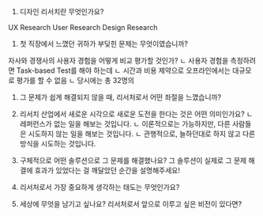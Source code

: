 1. 디자인 리서치란 무엇인가요?

UX Research
User Research
Design Research








1. 첫 직장에서 느꼈던 귀하가 부딪힌 문제는 무엇이였습니까?

자사와 경쟁사의 사용자 경험을 어떻게 비교 평가할 것인가?
ㄴ 사용자 경험을 측정하려면 Task-based Test를 해야 하는데
ㄴ 시간과 비용 제약으로 오프라인에서는 대규모로 평가를 할 수 없음
ㄴ 당시에는 총 32명의 






1. 그 문제가 쉽게 해결되지 않을 때, 리서처로서 어떤 좌절을 느꼈습니까?






2. 리서치 산업에서 새로운 시각으로 새로운 도전을 한다는 것은 어떤 의미인가요?
ㄴ 레퍼런스가 없는 일을 해보는 것입니다.
ㄴ 이론적으로는 가능하지만, 다른 사람들은 시도하지 않는 일을 해보는 것입니다.
ㄴ 관행적으로, 늘하던대로 하지 않고 다른 방식을 시도하는 것입니다.



1. 구체적으로 어떤 솔루션으로 그 문제를 해결했나요? 그 솔루션이 실제로 그 문제 해결에 효과가 있었다는 걸 깨달았던 순간을 설명해주세요!



2. 리서처로서 가장 중요하게 생각하는 태도는 무엇인가요?

3. 세상에 무엇을 남기고 싶나요? 리서처로서 앞으로 이루고 싶은 비전이 있다면?